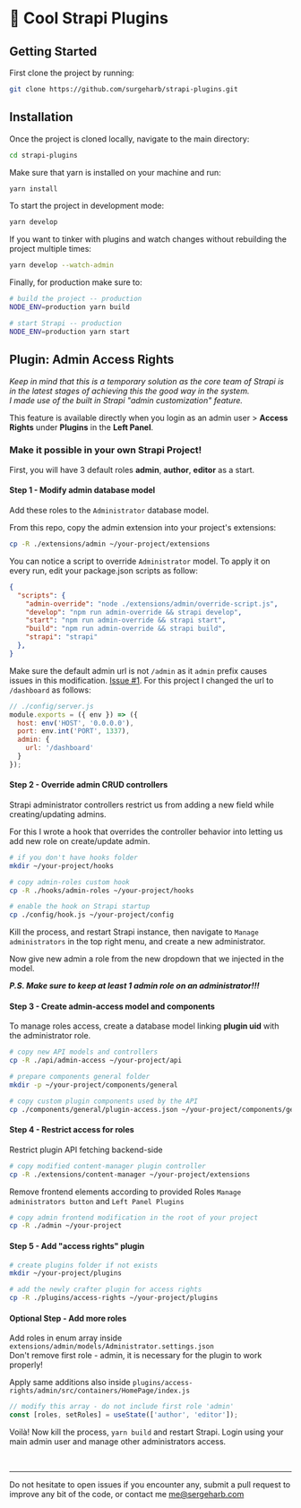 # 🚀 Cool Strapi Plugins

## Getting Started

First clone the project by running:

```bash
git clone https://github.com/surgeharb/strapi-plugins.git
```

## Installation

Once the project is cloned locally, navigate to the main directory:

```bash
cd strapi-plugins
```

Make sure that yarn is installed on your machine and run:

```bash
yarn install
```

To start the project in development mode:

```bash
yarn develop
```

If you want to tinker with plugins and watch changes without rebuilding the project multiple times:

```bash
yarn develop --watch-admin
```

Finally, for production make sure to:

```bash
# build the project -- production
NODE_ENV=production yarn build

# start Strapi -- production
NODE_ENV=production yarn start
```

## Plugin: Admin Access Rights
*Keep in mind that this is a temporary solution as the core team of Strapi is in the latest stages of achieving this the good way in the system. <br>
I made use of the built in Strapi "admin customization" feature.*

This feature is available directly when you login as an admin user > **Access Rights** under **Plugins** in the **Left Panel**.

### Make it possible in your own Strapi Project!

First, you will have 3 default roles **admin**, **author**, **editor** as a start.

#### Step 1 - Modify admin database model
Add these roles to the `Administrator` database model.

From this repo, copy the admin extension into your project's extensions:
```bash
cp -R ./extensions/admin ~/your-project/extensions
```

You can notice a script to override `Administrator` model.
To apply it on every run, edit your package.json scripts as follow:

```json
{
  "scripts": {
    "admin-override": "node ./extensions/admin/override-script.js",
    "develop": "npm run admin-override && strapi develop",
    "start": "npm run admin-override && strapi start",
    "build": "npm run admin-override && strapi build",
    "strapi": "strapi"
  },
}
```

Make sure the default admin url is not `/admin` as it `admin` prefix causes issues in this modification. [Issue #1](https://github.com/surgeharb/strapi-plugins/issues/1).
For this project I changed the url to `/dashboard` as follows:

```js
// ./config/server.js
module.exports = ({ env }) => ({
  host: env('HOST', '0.0.0.0'),
  port: env.int('PORT', 1337),
  admin: {
    url: '/dashboard'
  }
});
```

#### Step 2 - Override admin CRUD controllers

Strapi administrator controllers restrict us from adding a new field while creating/updating admins.

For this I wrote a hook that overrides the controller behavior into letting us add new role on create/update admin.

```bash
# if you don't have hooks folder
mkdir ~/your-project/hooks

# copy admin-roles custom hook
cp -R ./hooks/admin-roles ~/your-project/hooks

# enable the hook on Strapi startup
cp ./config/hook.js ~/your-project/config
```

Kill the process, and restart Strapi instance, then navigate to `Manage administrators` in the top right menu, and create a new administrator.

Now give new admin a role from the new dropdown that we injected in the model.

***P.S. Make sure to keep at least 1 admin role on an administrator!!!***

#### Step 3 - Create admin-access model and components

To manage roles access, create a database model linking **plugin uid** with the administrator role.

```bash
# copy new API models and controllers
cp -R ./api/admin-access ~/your-project/api

# prepare components general folder
mkdir -p ~/your-project/components/general

# copy custom plugin components used by the API
cp ./components/general/plugin-access.json ~/your-project/components/general
```

#### Step 4 - Restrict access for roles

Restrict plugin API fetching backend-side
```bash
# copy modified content-manager plugin controller
cp -R ./extensions/content-manager ~/your-project/extensions
```

Remove frontend elements according to provided Roles `Manage administrators button` and `Left Panel Plugins`

```bash
# copy admin frontend modification in the root of your project
cp -R ./admin ~/your-project
```

#### Step 5 - Add "access rights" plugin
```bash
# create plugins folder if not exists
mkdir ~/your-project/plugins

# add the newly crafter plugin for access rights
cp -R ./plugins/access-rights ~/your-project/plugins
```

#### Optional Step - Add more roles
Add roles in enum array inside `extensions/admin/models/Administrator.settings.json` <br> Don't remove first role - admin, it is necessary for the plugin to work properly!

Apply same additions also inside `plugins/access-rights/admin/src/containers/HomePage/index.js`
```js
// modify this array - do not include first role 'admin'
const [roles, setRoles] = useState(['author', 'editor']);
```

Voilà! Now kill the process, `yarn build` and restart Strapi.
Login using your main admin user and manage other administrators access.

<br>

---

Do not hesitate to open issues if you encounter any, submit a pull request to improve any bit of the code, or contact me [me@sergeharb.com](mailto:me@sergeharb.com)
